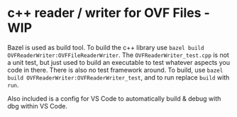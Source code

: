 # c++ reader / writer for OVF Files - WIP

Bazel is used as build tool.
To build the c++ library use `bazel build OVFReaderWriter:OVFFileReaderWriter`.
The `OVFReaderWriter_test.cpp` is not a unit test, but just used to build an executable to test whatever aspects you code in there. There is also no test framework around. To build, use `bazel build OVFReaderWriter:OVFReaderWriter_test`, and to run replace `build` with `run`.

Also included is a config for VS Code to automatically build & debug with dbg within VS Code.
